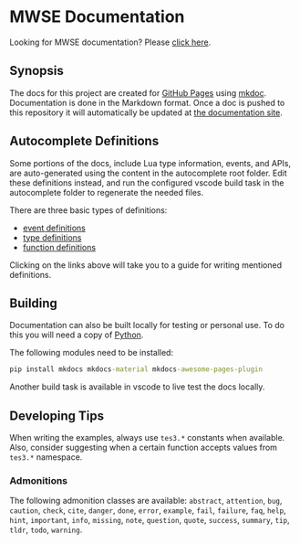 # MWSE Documentation

Looking for MWSE documentation? Please [click here](https://mwse.github.io/MWSE/).


## Synopsis

The docs for this project are created for [GitHub Pages](https://pages.github.com/) using [mkdoc](https://www.mkdocs.org). Documentation is done in the Markdown format. Once a doc is pushed to this repository it will automatically be updated at [the documentation site](https://mwse.github.io/MWSE/).


## Autocomplete Definitions

Some portions of the docs, include Lua type information, events, and APIs, are auto-generated using the content in the autocomplete root folder. Edit these definitions instead, and run the configured vscode build task in the autocomplete folder to regenerate the needed files.

There are three basic types of definitions:
- [event definitions](https://github.com/MWSE/MWSE/blob/docs-contributions-guide/docs/event-definitions-guide.md)
- [type definitions](https://github.com/MWSE/MWSE/blob/docs-contributions-guide/docs/type-definitions-guide.md)
- [function definitions](https://github.com/MWSE/MWSE/blob/docs-contributions-guide/docs/function-definitions-guide.md)

Clicking on the links above will take you to a guide for writing mentioned definitions.

## Building

Documentation can also be built locally for testing or personal use. To do this you will need a copy of [Python](https://www.python.org/).

The following modules need to be installed:

```bat
pip install mkdocs mkdocs-material mkdocs-awesome-pages-plugin
```

Another build task is available in vscode to live test the docs locally.

## Developing Tips

When writing the examples, always use `tes3.*` constants when available. Also, consider suggesting when a certain function accepts values from `tes3.*` namespace.

### Admonitions

The following admonition classes are available: `abstract`, `attention`, `bug`, `caution`, `check`, `cite`, `danger`, `done`, `error`, `example`, `fail`, `failure`, `faq`, `help`, `hint`, `important`, `info`, `missing`, `note`, `question`, `quote`, `success`, `summary`, `tip`, `tldr`, `todo`, `warning`.

